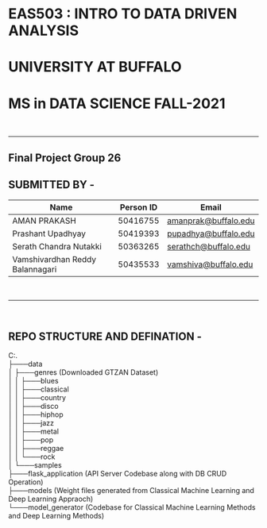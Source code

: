 # EAS503 : INTRO TO DATA DRIVEN ANALYSIS
# UNIVERSITY AT BUFFALO
# MS in DATA SCIENCE FALL-2021

<br>

----
## Final Project Group 26

SUBMITTED BY -
---
| Name | Person ID | Email |
| --- | --- | --- |
| AMAN PRAKASH | 50416755 | amanprak@buffalo.edu |
| Prashant Upadhyay | 50419393 | pupadhya@buffalo.edu |
| Serath Chandra Nutakki | 50363265 | serathch@buffalo.edu |
| Vamshivardhan Reddy Balannagari | 50435533 | vamshiva@buffalo.edu |

<br>

---

<br>

REPO STRUCTURE AND DEFINATION - 
---

C:.<br>
├───data<br>
│   ├───genres (Downloaded GTZAN Dataset)<br>
│   │   ├───blues<br>
│   │   ├───classical<br>
│   │   ├───country<br>
│   │   ├───disco<br>
│   │   ├───hiphop<br>
│   │   ├───jazz<br>
│   │   ├───metal<br>
│   │   ├───pop<br>
│   │   ├───reggae<br>
│   │   └───rock<br>
│   └───samples<br>
├───flask_application (API Server Codebase along with DB CRUD Operation)<br>
├───models (Weight files generated from Classical Machine Learning and Deep Learning Appraoch)<br>
└───model_generator (Codebase for Classical Machine Learning Methods and Deep Learning Methods)<br>